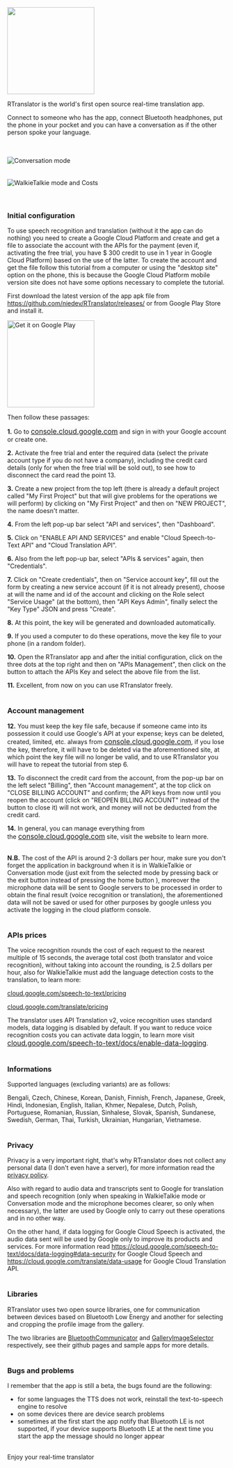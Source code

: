 <img src="https://github.com/niedev/RTranslator/blob/master/images/logo_beta_cut.png" width="200">

RTranslator is the world's first open source real-time translation app.

Connect to someone who has the app, connect Bluetooth headphones, put the phone in your pocket and you can have a conversation as if the other person spoke your language.
<br /><br /><br />

![Conversation mode](https://github.com/niedev/RTranslator/blob/master/images/conversation_image_github.png)
<br /><br /><br />
![WalkieTalkie mode and Costs](https://github.com/niedev/RTranslator/blob/master/images/WalkieTalkie_and_Costs_image_github.png)
<br /><br /><br />

<h3>Initial configuration</h3>

To use speech recognition and translation (without it the app can do nothing) you need to create a Google Cloud Platform and create and get a file to associate the account with the APIs for the payment (even if, activating the free trial, you have $ 300 credit to use in 1 year in Google Cloud Platform) based on the use of the latter.
To create the account and get the file follow this tutorial from a computer or using the "desktop site" option on the phone, this is because the Google Cloud Platform mobile version site does not have some options necessary to complete the tutorial.

First download the latest version of the app apk file from https://github.com/niedev/RTranslator/releases/ or from Google Play Store and install it.

<a href='https://play.google.com/store/apps/details?id=nie.translator.rtranslatordevedition&pcampaignid=pcampaignidMKT-Other-global-all-co-prtnr-py-PartBadge-Mar2515-1'><img alt='Get it on Google Play' src='https://play.google.com/intl/en_us/badges/static/images/badges/en_badge_web_generic.png' width="200"/></a>

Then follow these passages:


<strong>1.</strong> Go to&nbsp;<a style="background-color: #fafafa; font-size: 1rem;" href="http://console.cloud.google.com/" 
target="_blank" rel="noopener noreferrer">console.cloud.google.com</a>&nbsp;and sign in with your Google account or create one.

<strong>2.</strong> Activate the free trial and enter the required data (select the private account type if you do not have a company),
including the credit card details (only for when the free trial will be sold out), to see how to disconnect the card read the point 13.

<strong>3.</strong> Create a new project from the top left (there is already a default project called "My First Project" but that
will give problems for the operations we will perform) by clicking on "My First Project" and then on "NEW PROJECT", the name doesn't
matter.

<strong>4.</strong> From the left pop-up bar select "API and services", then "Dashboard".

<strong>5.</strong> Click on "ENABLE API AND SERVICES" and enable "Cloud Speech-to-Text API" and "Cloud Translation API".

<strong>6.</strong> Also from the left pop-up bar, select "APIs &amp; services" again, then "Credentials".

<strong>7.</strong> Click on "Create credentials", then on "Service account key", fill out the form by creating a new service
account (if it is not already present), choose at will the name and id of the account and clicking on the Role select "Service Usage" 
(at the bottom), then "API Keys Admin", finally select the "Key Type" JSON and press "Create".

<strong>8.</strong> At this point, the key will be generated and downloaded automatically.

<strong>9.</strong> If you used a computer to do these operations, move the key file to your phone (in a random folder).

<strong>10.</strong> Open the RTranslator app and after the initial configuration, click on the three dots at the top right and then
on "APIs Management", then click on the button to attach the APIs Key and select the above file from the list.

<strong>11.</strong> Excellent, from now on you can use RTranslator freely.
<br /><br />


<h3>Account management</h3>


<strong>12.</strong> You must keep the key file safe, because if someone came into its possession it could use Google's API at your expense; keys can be deleted, created, limited, etc. always from&nbsp;<a style="font-size: 1rem; background-color: #fafafa;" href="http://console.cloud.google.com/" target="_blank" rel="noopener noreferrer">console.cloud.google.com</a>, if you lose the key, therefore, it will have to be deleted via the aforementioned site, at which point the key file will no longer be valid, and to use RTranslator you will have to repeat the tutorial from step 6.

<strong>13.</strong> To disconnect the credit card from the account, from the pop-up bar on the left select "Billing", then "Account management", at the top click on "CLOSE BILLING ACCOUNT" and confirm; the API keys from now until you reopen the account (click on "REOPEN BILLING ACCOUNT" instead of the button to close it) will not work, and money will not be deducted from the credit card.

<strong>14.</strong> In general, you can manage everything from the&nbsp;<a style="background-color: #fafafa; font-size: 1rem;" href="http://console.cloud.google.com/" target="_blank" rel="noopener noreferrer">console.cloud.google.com</a>&nbsp;site, visit the website to learn more.
<br /><br />

<strong>N.B.</strong> The cost of the API is around 2-3 dollars per hour, make sure you don't forget the application in background when it is in WalkieTalkie or Conversation mode (just exit from the selected mode by pressing back or the exit button instead of pressing the home button ), moreover the microphone data will be sent to Google servers to be processed in order to obtain the final result (voice recognition or translation), the aforementioned data will not be saved or used for other purposes by google unless you activate the logging in the cloud platform console.
<br /><br />


<h3>APIs prices</h3>

The voice recognition rounds the cost of each request to the nearest multiple of 15 seconds, the average total cost (both translator and voice recognition), without taking into account the rounding, is 2.5 dollars per hour, also for WalkieTalkie must add the language detection costs to the translation, to learn more:

<a href="https://cloud.google.com/speech-to-text/pricing" target="_blank" rel="noopener noreferrer">cloud.google.com/speech-to-text/pricing</a>

<a href="https://cloud.google.com/translate/pricing" target="_blank" rel="noopener noreferrer">cloud.google.com/translate/pricing</a>

The translator uses API Translation v2, voice recognition uses standard models, data logging is disabled by default.&nbsp;If you want
to reduce voice recognition costs you can activate data loggin, to learn more visit&nbsp;<a style="background-color: #fafafa;
font-size: 1rem;" href="https://cloud.google.com/speech-to-text/docs/enable-data-logging" target="_blank" rel="noopener noreferrer">
cloud.google.com/speech-to-text/docs/enable-data-logging</a>.
<br /><br />

<h3>Informations</h3>

Supported languages (excluding variants) are as follows:

Bengali, Czech, Chinese, Korean, Danish, Finnish, French, Japanese, Greek, Hindi, Indonesian, English, Italian, Khmer, Nepalese, Dutch, Polish, Portuguese, Romanian, Russian, Sinhalese, Slovak, Spanish, Sundanese, Swedish, German, Thai, Turkish, Ukrainian, Hungarian, Vietnamese.
<br /><br />

<h3>Privacy</h3>

Privacy is a very important right, that's why RTranslator does not collect any personal data (I don't even have a server), for more information read the <a href="https://github.com/niedev/RTranslator/blob/master/privacy/Privacy_Policy_en.md" target="_blank" rel="noopener noreferrer">privacy policy</a>.

Also with regard to audio data and transcripts sent to Google for translation and speech recognition (only when speaking in WalkieTalkie mode or Conversation mode and the microphone becomes clearer, so only when necessary), the latter are used by Google only to carry out these operations and in no other way.

On the other hand, if data logging for Google Cloud Speech is activated, the audio data sent will be used by Google only to improve its products and services.
For more information read https://cloud.google.com/speech-to-text/docs/data-logging#data-security for Google Cloud Speech and https://cloud.google.com/translate/data-usage for Google Cloud Translation API.
<br /><br />

<h3>Libraries</h3>

RTranslator uses two open source libraries, one for communication between devices based on Bluetooth Low Energy and another for selecting and cropping the profile image from the gallery.

The two libraries are <a href="https://github.com/niedev/BluetoothCommunicator" target="_blank" rel="noopener noreferrer">BluetoothCommunicator</a> and <a href="https://github.com/niedev/GalleryImageSelector" target="_blank" rel="noopener noreferrer">GalleryImageSelector</a> respectively, see their github pages and sample apps for more details.
<br /><br />

<h3>Bugs and problems</h3>
I remember that the app is still a beta, the bugs found are the following:

- for some languages the TTS does not work, reinstall the text-to-speech engine to resolve
- on some devices there are device search problems
- sometimes at the first start the app notify that Bluetooth LE is not supported, if your device supports Bluetooth LE at the next time you start the app the message should no longer appear
<br /><br />

Enjoy your real-time translator

